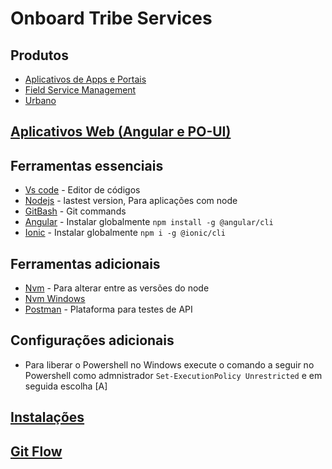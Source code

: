 # Onboard Tribe Services

## Produtos

- [Aplicativos de Apps e Portais](./products/APPS_PORTAIS.md)
- [Field Service Management](./products/FSM.md)
- [Urbano](./products/URBANO.md)

## [Aplicativos Web (Angular e PO-UI)](./APP_WEB.md)

## Ferramentas essenciais

- [Vs code](https://code.visualstudio.com/download) - Editor de códigos
- [Nodejs](https://nodejs.org/en) - lastest version, Para aplicações com node
- [GitBash](https://git-scm.com/downloads) - Git commands
- [Angular](https://angular.io/cli) - Instalar globalmente `npm install -g @angular/cli`
- [Ionic](https://ionicframework.com/) - Instalar globalmente `npm i -g @ionic/cli`

## Ferramentas adicionais

- [Nvm](https://github.com/nvm-sh/nvm#installation-and-update) - Para alterar entre as versões do node
- [Nvm Windows](https://github.com/coreybutler/nvm-windows/releases)
- [Postman](https://www.postman.com/downloads/) - Plataforma para testes de API

## Configurações adicionais

- Para liberar o Powershell no Windows execute o comando a seguir no Powershell como admnistrador `Set-ExecutionPolicy Unrestricted` e em seguida escolha [A]
  
## [Instalações](./INSTALLS.md)

## [Git Flow](./GIT.md)

